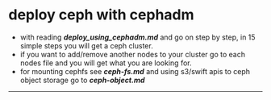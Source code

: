 # deploy ceph with cephadm
- with reading _**deploy_using_cephadm.md**_ and go on step by step, in 15 simple steps you will get a ceph cluster.
- if you want to add/remove another nodes to your cluster go to each nodes file and you will get what you are looking for.
- for mounting cephfs see _**ceph-fs.md**_ and using s3/swift apis to ceph object storage go to _**ceph-object.md**_
-------------------------------------------------------------------------------------------------------------------------------